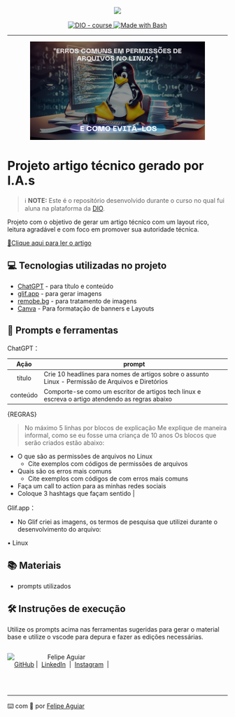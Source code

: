 <p align="center">
    <img width="100" src=".github/assets/banner.png">
</p>


<p align="center">
  <a href="https://dio.me/"><img src="https://img.shields.io/badge/DIO-Course-28DA77?logo=youtube" alt="DIO - course">
  </a>
  <a href="https://www.gnu.org/software/bash/" title="Go to Bash homepage"><img src="https://img.shields.io/badge/Prompt-Project-blue?logo=gnu-bash&amp;logoColor=white" alt="Made with Bash">
  </a>
</p>

-------

<p align="center">
  <img 
    src=".github/assets/CAPA ARQUIVO LINUX.png"
    width="400"  
  />
</p>

# Projeto artigo técnico gerado por I.A.s


 > ℹ️ **NOTE:** Este é o repositório desenvolvido durante o curso no qual fui aluna na plataforma da [DIO](https://dio.me).

Projeto com o objetivo de gerar um artigo técnico com um layout rico, leitura agradável e com foco em promover sua autoridade técnica.

<a href="https://web.dio.me/articles/erros-comuns-em-permissoes-de-arquivos-no-linux-e-como-evita-los?back=%2Farticles&page=1&order=oldest" title="View PDF now"> 📕Clique aqui para ler o artigo</a>

## 💻 Tecnologias utilizadas no projeto

- [ChatGPT](https://chat.openai.com/) - para título e conteúdo
- [glif.app](https://https://glif.app/) - para gerar imagens
- [remobe.bg](https://www.remove.bg/) - para tratamento de imagens
- [Canva](https://www.canva.com/) - Para formatação de banners e Layouts

## 📄 Prompts e ferramentas


ChatGPT：

|   Ação   | prompt                                                                                                                                                                                                                                                                         |
| :------: | ------------------------------------------------------------------------------------------------------------------------------------------------------------------------------------------------------------------------------------------------------------------------------ |
|  título  | Crie 10 headlines para nomes de artigos sobre o assunto Linux - Permissão de Arquivos e Diretórios                                                                                                                                                                              |
| conteúdo | Comporte-se como um escritor de artigos tech linux e escreva o artigo atendendo as regras abaixo
{REGRAS}
> No máximo 5 linhas por blocos de explicação
> Me explique de maneira informal, como se eu fosse uma criança de 10 anos
> Os blocos que serão criados estão abaixo:
- O que são as permissões de arquivos no Linux
    - Cite exemplos com códigos de permissões de arquivos
- Quais são os erros mais comuns
    - Cite exemplos com códigos de com erros mais comuns
- Faça um call to action para as minhas redes sociais
- Coloque 3 hashtags que façam sentido   |

Glif.app：

- No Glif criei as imagens, os termos de pesquisa que utilizei durante o desenvolvimento do arquivo:

• Linux

## 📚 Materiais

- prompts utilizados

## 🛠️ Instruções de execução

Utilize os prompts acima nas ferramentas sugeridas para gerar o material base e utilize o vscode para depura e fazer as edições necessárias.
## 
<p>
    <img 
      align=left 
      margin=10 
      width=80 
      src="https://avatars.githubusercontent.com/u/37452836?v=4"
    />
    <p>&nbsp&nbsp&nbspFelipe Aguiar<br>
    &nbsp&nbsp&nbsp
    <a href="https://github.com/felipeAguiarCode">
    GitHub</a>&nbsp;|&nbsp;
    <a href="www.linkedin.com/in/
felipe-exe">LinkedIn</a>
&nbsp;|&nbsp;
    <a href="https://www.instagram.com/felipeaguiar.exe/">
    Instagram</a>
&nbsp;|&nbsp;</p>
</p>
<br/><br/>
<p>

---

⌨️ com 💜 por [Felipe Aguiar](https://github.com/felipeAguiarCode)
